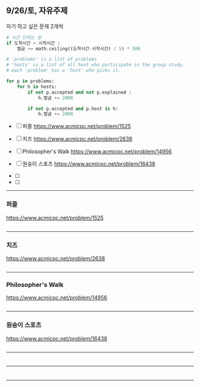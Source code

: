 ## 9/26/토, 자유주제
자기 하고 싶은 문제 2개씩


```python
# 시간 단위는 분
if 도착시간 > 시작시간 :
    벌금 += math.ceiling((도착시간-시작시간) / 5) * 500

# 'problems' is a list of problems
# 'hosts' is a list of all host who participate in the group study.
# each 'problem' has a 'host' who picks it.

for p in problems:
    for h in hosts:
        if not p.accepted and not p.explained :
            h.벌금 += 2000

        if not p.accepted and p.host is h:
            h.벌금 += 2000
```

- [ ] 퍼즐
https://www.acmicpc.net/problem/1525
- [ ] 치즈
https://www.acmicpc.net/problem/2638

- [ ] Philosopher's Walk
https://www.acmicpc.net/problem/14956

- [ ] 원숭이 스포츠
https://www.acmicpc.net/problem/16438
- [ ] 
- [ ]


---


### 퍼즐
https://www.acmicpc.net/problem/1525


```c++
```

---
### 치즈
https://www.acmicpc.net/problem/2638


```c++
```

---
### Philosopher's Walk
https://www.acmicpc.net/problem/14956


```c++
```

---
### 원숭이 스포츠
https://www.acmicpc.net/problem/16438


```c++
```

---
###


```c++
```

---
###


```c++
```

---
